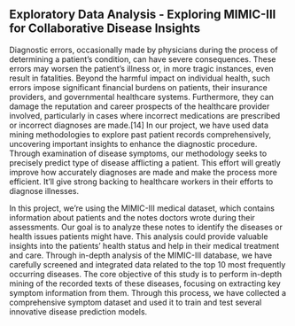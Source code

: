 <h2> Exploratory Data Analysis - Exploring MIMIC-III for Collaborative Disease Insights </h2>
<p>Diagnostic errors, occasionally made by physicians during the process of determining a patient’s condition,
can have severe consequences. These errors may worsen the patient’s illness or, in more tragic instances, even
result in fatalities. Beyond the harmful impact on individual health, such errors impose significant financial
burdens on patients, their insurance providers, and governmental healthcare systems. Furthermore, they
can damage the reputation and career prospects of the healthcare provider involved, particularly in cases
where incorrect medications are prescribed or incorrect diagnoses are made.[14] In our project, we have used
data mining methodologies to explore past patient records comprehensively, uncovering important insights to
enhance the diagnostic procedure. Through examination of disease symptoms, our methodology seeks to
precisely predict type of disease afflicting a patient. This effort will greatly improve how accurately diagnoses
are made and make the process more efficient. It’ll give strong backing to healthcare workers in their efforts
to diagnose illnesses.</p>
<p>In this project, we’re using the MIMIC-III medical dataset, which contains information about patients and
the notes doctors wrote during their assessments. Our goal is to analyze these notes to identify the diseases
or health issues patients might have. This analysis could provide valuable insights into the patients’ health
status and help in their medical treatment and care. Through in-depth analysis of the MIMIC-III database,
we have carefully screened and integrated data related to the top 10 most frequently occurring diseases. The
core objective of this study is to perform in-depth mining of the recorded texts of these diseases, focusing on
extracting key symptom information from them. Through this process, we have collected a comprehensive
symptom dataset and used it to train and test several innovative disease prediction models.</p>
